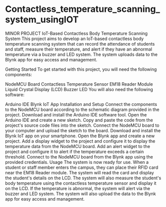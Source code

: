 # Contactless_temperature_scanning_system_usingIOT
MINOR PROJECT
IoT-Based Contactless Body Temperature Scanning System
This project aims to develop an IoT-based contactless body temperature scanning system that can record the attendance of students and staff, measure their temperature, and alert if they have an abnormal temperature via a buzzer and LED system. The system uploads data to the Blynk app for easy access and management.

Getting Started
To get started with this project, you will need the following components:

NodeMCU Board
Contactless Temperature Sensor
EM18 Reader Module
Liquid Crystal Display (LCD)
Buzzer
LED
You will also need the following software:

Arduino IDE
Blynk IoT App
Installation and Setup
Connect the components to the NodeMCU board according to the schematic diagram provided in the project.
Download and install the Arduino IDE software tool.
Open the Arduino IDE and create a new sketch.
Copy and paste the code from the project's source code files into the sketch.
Connect the NodeMCU board to your computer and upload the sketch to the board.
Download and install the Blynk IoT app on your smartphone.
Open the Blynk app and create a new project.
Add a display widget to the project and configure it to display the temperature data from the NodeMCU board.
Add an alert widget to the project and configure it to alert if the temperature exceeds a certain threshold.
Connect to the NodeMCU board from the Blynk app using the provided credentials.
Usage
The system is now ready for use. When a student or staff member enters the campus, they can place their RFID card near the EM18 Reader module. The system will read the card and display the student's details on the LCD. The system will also measure the student's body temperature using the contactless temperature sensor and display it on the LCD. If the temperature is abnormal, the system will alert via the buzzer and LED system. The system will also upload the data to the Blynk app for easy access and management.
